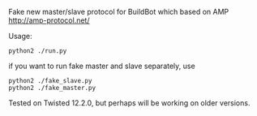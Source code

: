 Fake new master/slave protocol for BuildBot which based on AMP http://amp-protocol.net/

Usage:
```
python2 ./run.py
```
if you want to run fake master and slave separately, use
```
python2 ./fake_slave.py
python2 ./fake_master.py
```

Tested on Twisted 12.2.0, but perhaps will be working on older versions.

